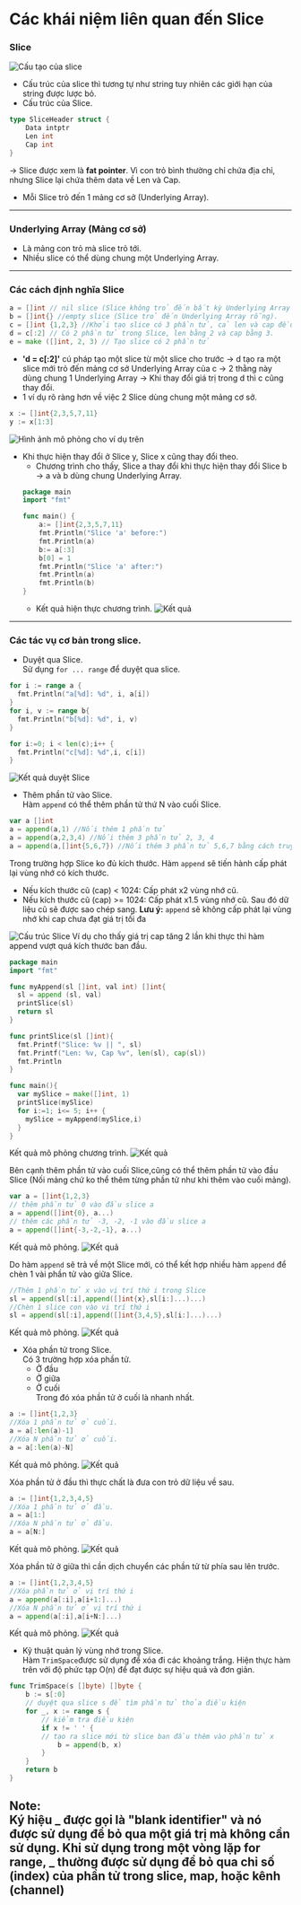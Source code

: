 # **Các khái niệm liên quan đến Slice** #
### Slice ###
![Cấu tạo của slice](/Image/Slice.png)
- Cấu trúc của slice thì tương tự như string tuy nhiên các giới hạn của string được lược bỏ. 
- Cấu trúc của Slice.
```go
type SliceHeader struct {
    Data intptr
    Len int
    Cap int
}
```
-> Slice được xem là **fat pointer**. Vì con trỏ bình thường chỉ chứa địa chỉ, nhưng Slice lại chứa thêm data về Len và Cap.
- Mỗi Slice trỏ đến 1 mảng cơ sở (Underlying Array).
---
### Underlying Array (Mảng cơ sở) ###
- Là mảng con trỏ mà slice trỏ tới. 
- Nhiều slice có thể dùng chung một Underlying Array. 

---
### Các cách định nghĩa Slice ###
```go 
a = []int // nil slice (Slice không trỏ đến bất kỳ Underlying Array nào).
b = []int{} //empty slice (Slice trỏ đến Underlying Array rỗng).
c = []int {1,2,3} //Khởi tạo slice có 3 phần tử, cả len và cap đều bằng 3.
d = c[:2] // Có 2 phần tử trong Slice, len bằng 2 và cap bằng 3.
e = make ([]int, 2, 3) // Tạo slice có 2 phần tử 
```
- **'d = c[:2]'** cú pháp tạo một slice từ một slice cho trước -> d tạo ra một slice mới trỏ đến mảng cơ sở Underlying Array của c -> 2 thằng này dùng chung 1 Underlying Array -> Khi thay đổi giá trị trong d thì c cũng thay đổi.
- 1 ví dụ rõ ràng hơn về việc 2 Slice dùng chung một mảng cơ sở.
```go
x := []int{2,3,5,7,11}
y := x[1:3]
```
![Hình ảnh mô phỏng cho ví dụ trên](/Image/SliceLayout.png)
- Khi thực hiện thay đổi ở Slice y, Slice x cũng thay đổi theo.
  - Chương trình cho thấy, Slice a thay đổi khi thực hiện thay đổi Slice b -> a và b dùng chung Underlying Array.
  ```go
  package main
  import "fmt"

  func main() {
	  a:= []int{2,3,5,7,11}
	  fmt.Println("Slice 'a' before:")
	  fmt.Println(a)
	  b:= a[:3]
	  b[0] = 1
	  fmt.Println("Slice 'a' after:")
	  fmt.Println(a)
	  fmt.Println(b)
  }   
  ```
  - Kết quả hiện thực chương trình.
  ![Kết quả](/Image/example.png)

---
### Các tác vụ cơ bản trong slice. ###
- Duyệt qua Slice.  
Sử dụng ``` for ... range ``` để duyệt qua slice.
```go
for i := range a { 
  fmt.Println("a[%d]: %d", i, a[i])
}
for i, v := range b{
  fmt.Println("b[%d]: %d", i, v)
}

for i:=0; i < len(c);i++ { 
  fmt.Println("c[%d]: %d",i, c[i])
}
```
![Kết quả duyệt Slice](/Image/DuyetSlice.png)

- Thêm phần tử vào Slice.  
Hàm ``` append ``` có thể thêm phần tử thứ N vào cuối Slice.
```go
var a []int
a = append(a,1) //Nối thêm 1 phần tử 
a = append(a,2,3,4) //Nối thêm 3 phần tử 2, 3, 4
a = append(a,[]int{5,6,7}) //Nối thêm 3 phần tử 5,6,7 bằng cách truyền tham số.
```
Trong trường hợp Slice ko đủ kích thước. Hàm ``` append ``` sẽ tiến hành cấp phát lại vùng nhớ có kích thước.
  - Nếu kích thước cũ (cap) < 1024: Cấp phát x2 vùng nhớ cũ.
  - Nếu kích thước cũ (cap) >= 1024: Cấp phát x1.5 vùng nhớ cũ.
Sau đó dữ liệu cũ sẽ được sao chép sang.
**Lưu ý:** ``` append ``` sẽ không cấp phát lại vùng nhớ khi cap chưa đạt giá trị tối đa

![Cấu trúc Slice](/Image/structure.png)
Ví dụ cho thấy giá trị cap tăng 2 lần khi thực thi hàm append vượt quá kích thước ban đầu.
```go
package main
import "fmt"

func myAppend(sl []int, val int) []int{
  sl = append (sl, val)
  printSlice(sl)
  return sl
}

func printSlice(sl []int){
  fmt.Printf("Slice: %v || ", sl)
  fmt.Printf("Len: %v, Cap %v", len(sl), cap(sl))
  fmt.Println
}

func main(){
  var mySlice = make([]int, 1)
  printSlice(mySlice)
  for i:=1; i<= 5; i++ {
    mySlice = myAppend(mySlice,i)
  }
}
```
Kết quả mô phỏng chương trình.
![Kết quả](/Image/MoPhong.png)

Bên cạnh thêm phần tử vào cuối Slice,cũng có thể thêm phần tử vào đầu Slice (Nối mảng chứ ko thể thêm từng phần tử như khi thêm vào cuối mảng).
```go
var a = []int{1,2,3}
// thêm phần tử 0 vào đầu slice a
a = append([]int{0}, a...)
// thêm các phần tử -3, -2, -1 vào đầu slice a
a = append([]int{-3,-2,-1}, a...)
```
Kết quả mô phỏng. 
![Kết quả](/Image/KetQua.png)

Do hàm ``` append ``` sẽ trả về một Slice mới, có thể kết hợp nhiều hàm ``` append ``` để chèn 1 vài phần tử vào giữa Slice.
```go
//Thêm 1 phần tử x vào vị trí thứ i trong Slice
sl = append(sl[:i],append([]int{x},sl[i:]...)...)
//Chèn 1 slice con vào vị trí thứ i
sl = append(sl[:i],append([]int{3,4,5},sl[i:]...)...)
```
Kết quả mô phỏng.
![Kết quả](/Image/middle.png)

- Xóa phần tử trong Slice.  
Có 3 trường hợp xóa phần tử.  
  - Ở đầu
  - Ở giữa
  - Ở cuối  
Trong đó xóa phần tử ở cuối là nhanh nhất.
```go
a := []int{1,2,3}
//Xóa 1 phần tử ở cuối.
a = a[:len(a)-1]
//Xóa N phần tử ở cuối.
a = a[:len(a)-N]
```
Kết quả mô phỏng.
![Kết quả](/Image/delfinal.png)

Xóa phần tử ở đầu thì thực chất là đưa con trỏ dữ liệu về sau.
```go
a := []int{1,2,3,4,5}
//Xóa 1 phần tử ở đầu.
a = a[1:]
//Xóa N phần tử ở đầu.
a = a[N:]
```
Kết quả mô phỏng.
![Kết quả](/Image/delfirst.png)

Xóa phần tử ở giữa thì cần dịch chuyển các phần tử từ phía sau lên trước.
```go
a := []int{1,2,3,4,5}
//Xóa phần tử ở vị trí thứ i
a = append(a[:i],a[i+1:]...)
//Xóa N phần tử ở vị trí thứ i
a = append(a[:i],a[i+N:]...)
```

Kết quả mô phỏng.
![Kết quả](/Image/delmid.png)

- Kỹ thuật quản lý vùng nhớ trong Slice.  
Hàm ``` TrimSpace ```được sử dụng để xóa đi các khoảng trắng. Hiện thực hàm trên với độ phức tạp O(n) để đạt được sự hiệu quả và đơn giản.
```go
func TrimSpace(s []byte) []byte {
    b := s[:0]
    // duyệt qua slice s để tìm phần tử thỏa điều kiện
    for _, x := range s {
        // kiểm tra điều kiện
        if x != ' ' {
        // tạo ra slice mới từ slice ban đầu thêm vào phần tử x
            b = append(b, x)
        }
    }
    return b
}
```
**Note:**  
Ký hiệu _ được gọi là "blank identifier" và nó được sử dụng để bỏ qua một giá trị mà không cần sử dụng. Khi sử dụng trong một vòng lặp for range, _ thường được sử dụng để bỏ qua chỉ số (index) của phần tử trong slice, map, hoặc kênh (channel)
---